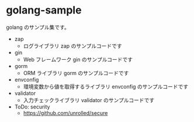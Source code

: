 # golang-sample

golang のサンプル集です。

- zap
  - ログライブラリ zap のサンプルコードです
- gin
  - Web フレームワーク gin のサンプルコードです
- gorm
  - ORM ライブラリ gorm のサンプルコードです
- envconfig
  - 環境変数から値を取得するライブラリ envconfig のサンプルコードです
- validator
  - 入力チェックライブラリ validator のサンプルコードです
- ToDo: security
  - https://github.com/unrolled/secure